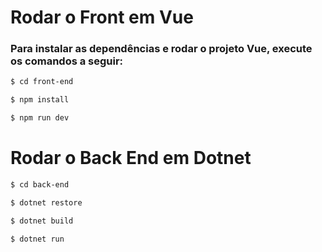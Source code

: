 # Rodar o Front em Vue

### Para instalar as dependências e rodar o projeto Vue, execute os comandos a seguir:

```sh
$ cd front-end
```
```sh
$ npm install
```
```sh
$ npm run dev
```

# Rodar o Back End em Dotnet 

```sh
$ cd back-end
```
```sh
$ dotnet restore
```
```sh
$ dotnet build
```
```sh
$ dotnet run
```